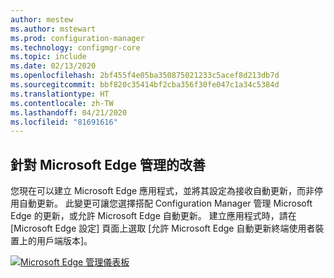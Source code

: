 ```yaml
---
author: mestew
ms.author: mstewart
ms.prod: configuration-manager
ms.technology: configmgr-core
ms.topic: include
ms.date: 02/13/2020
ms.openlocfilehash: 2bf455f4e05ba350875021233c5acef8d213db7d
ms.sourcegitcommit: bbf820c35414bf2cba356f30fe047c1a34c5384d
ms.translationtype: HT
ms.contentlocale: zh-TW
ms.lasthandoff: 04/21/2020
ms.locfileid: "81691616"
---
```

## <a name="improvements-to-microsoft-edge-management"></a><a name="bkmk_edge"></a> 針對 Microsoft Edge 管理的改善
<!--4561024-->

您現在可以建立 Microsoft Edge 應用程式，並將其設定為接收自動更新，而非停用自動更新。 此變更可讓您選擇搭配 Configuration Manager 管理 Microsoft Edge 的更新，或允許 Microsoft Edge 自動更新。 建立應用程式時，請在 [Microsoft Edge 設定] 頁面上選取 [允許 Microsoft Edge 自動更新終端使用者裝置上的用戶端版本]。

[![Microsoft Edge 管理儀表板](../../media/4561024-autoupdate-edge.png)](../../media/4561024-autoupdate-edge.png#lightbox)


